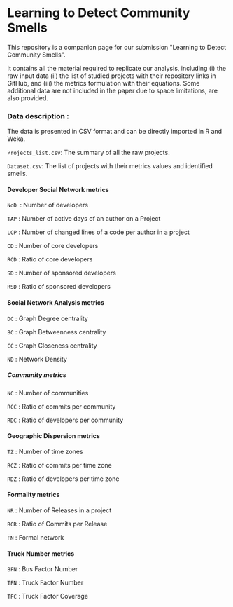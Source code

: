 # Learning to Detect Community Smells

This repository is a companion page for our submission "Learning to Detect Community Smells".

It contains all the material required to replicate our analysis, including (i) the raw input data (ii) the list of studied projects with their repository links in GitHub, and (iii) the metrics formulation with their equations. Some additional data are not included in the paper due to space limitations, are also provided.

### Data description : 
The data is presented in CSV format and can be directly imported in R and Weka.

```Projects_list.csv```: The summary of all the raw projects.

```Dataset.csv```: The list of projects with their metrics values and identified smells.

#### Developer Social Network metrics  

```NoD ```: Number of developers

```TAP``` : Number of active days of an author on a Project

```LCP``` : Number of changed lines of a code per author in a project

```CD``` : Number of core developers

```RCD``` : Ratio of core developers

```SD``` : Number of sponsored developers

```RSD``` : Ratio of sponsored developers


#### Social Network Analysis metrics 

```DC``` : Graph Degree centrality

```BC``` : Graph Betweenness centrality

```CC``` : Graph Closeness centrality

```ND``` : Network Density


#####  Community metrics 

```NC``` : Number of communities

```RCC``` : Ratio of commits per community

```RDC``` : Ratio of developers per community

####  Geographic Dispersion metrics 

```TZ``` : Number of time zones

```RCZ``` : Ratio of commits per time zone

```RDZ``` : Ratio of developers per time zone


####  Formality metrics 

```NR``` : Number of Releases in a project

```RCR``` : Ratio of Commits per Release 

```FN``` : Formal network


####  Truck Number metrics 

```BFN``` : Bus Factor Number

```TFN``` : Truck Factor Number

```TFC``` : Truck Factor Coverage


